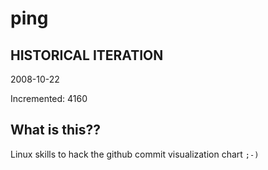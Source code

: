 # ping

## HISTORICAL ITERATION
2008-10-22

Incremented: 4160

## What is this?? 
Linux skills to hack the github commit visualization chart `;-)`
